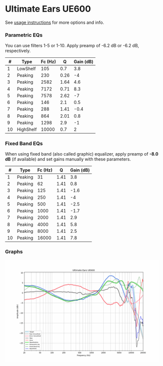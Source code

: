 # Ultimate Ears UE600
See [usage instructions](https://github.com/jaakkopasanen/AutoEq#usage) for more options and info.

### Parametric EQs
You can use filters 1-5 or 1-10. Apply preamp of -6.2 dB or -6.2 dB, respectively.

|   # | Type      |   Fc (Hz) |    Q |   Gain (dB) |
|-----|-----------|-----------|------|-------------|
|   1 | LowShelf  |       105 | 0.7  |         3.8 |
|   2 | Peaking   |       230 | 0.26 |        -4   |
|   3 | Peaking   |      2582 | 1.64 |         4.6 |
|   4 | Peaking   |      7172 | 0.71 |         8.3 |
|   5 | Peaking   |      7578 | 2.62 |        -7   |
|   6 | Peaking   |       146 | 2.1  |         0.5 |
|   7 | Peaking   |       288 | 1.41 |        -0.4 |
|   8 | Peaking   |       864 | 2.01 |         0.8 |
|   9 | Peaking   |      1298 | 2.9  |        -1   |
|  10 | HighShelf |     10000 | 0.7  |         2   |

### Fixed Band EQs
When using fixed band (also called graphic) equalizer, apply preamp of **-8.0 dB** (if available) and set gains manually with these parameters.

|   # | Type    |   Fc (Hz) |    Q |   Gain (dB) |
|-----|---------|-----------|------|-------------|
|   1 | Peaking |        31 | 1.41 |         3.8 |
|   2 | Peaking |        62 | 1.41 |         0.8 |
|   3 | Peaking |       125 | 1.41 |        -1.6 |
|   4 | Peaking |       250 | 1.41 |        -4   |
|   5 | Peaking |       500 | 1.41 |        -2.5 |
|   6 | Peaking |      1000 | 1.41 |        -1.7 |
|   7 | Peaking |      2000 | 1.41 |         2.9 |
|   8 | Peaking |      4000 | 1.41 |         5.8 |
|   9 | Peaking |      8000 | 1.41 |         2.5 |
|  10 | Peaking |     16000 | 1.41 |         7.8 |

### Graphs
![](./Ultimate%20Ears%20UE600.png)
